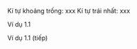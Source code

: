 <!-- Slide 17 -->
Kí tự khoảng trống: xxx
Kí tự   trái nhất: xxx


<!-- Slide 18 -->
Ví dụ 1.1
<!-- Slide 22 -->
Ví dụ 1.1 (tiếp) 

